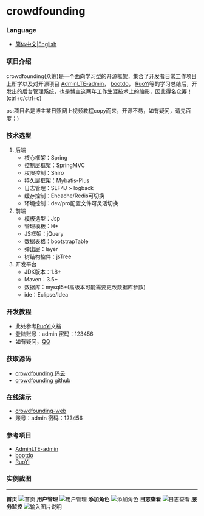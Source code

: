 # crowdfounding

### Language
- [简体中文](README_zh.md)|[English](README_en.md)

### 项目介绍
crowdfounding(众筹)是一个面向学习型的开源框架，集合了开发者日常工作项目上所学以及对开源项目
[AdminLTE-admin](https://gitee.com/zhougaojun/KangarooAdmin/tree/master)，
[bootdo](https://gitee.com/lcg0124/bootdo)，
[RuoYi](https://gitee.com/y_project/RuoYi)等的学习总结后，开发出的后台管理系统，也是博主这两年工作生涯技术上的缩影，因此得名众筹！
(ctrl+c/ctrl+c)

ps:项目名是博主某日照网上视频教程copy而来，开源不易，如有疑问，请先百度：)

### 技术选型
1. 后端
    - 核心框架：Spring
    - 控制层框架：SpringMVC
    - 权限控制：Shiro
    - 持久层框架：Mybatis-Plus
    - 日志管理：SLF4J > logback
    - 缓存控制：Ehcache/Redis可切换
    - 环境控制：dev/pro配置文件可灵活切换
2. 前端
    - 模板选型：Jsp
    - 管理模板：H+
    - JS框架：jQuery
    - 数据表格：bootstrapTable
    - 弹出层：layer
    - 树结构控件：jsTree
3. 开发平台
    - JDK版本：1.8+
    - Maven：3.5+
    - 数据库：mysql5+(高版本可能需要更改数据库参数)
    - ide：Eclipse/Idea
        
### 开发教程
- 此处参考[RuoYi](https://gitee.com/y_project/RuoYi)文档
- 登陆账号：admin 密码：123456
- 如有疑问，[QQ](tencent://AddContact/?fromId=45&fromSubId=1&subcmd=all&uin=1669738430&website=www.oicqzone.com)
 
### 获取源码
- [crowdfounding 码云](https://gitee.com/wayn111/crowdfounding)
- [crowdfounding github](https://github.com/wayn111/crowdfounding)

### 在线演示
- <a href="http://wayn.xin" target="_blank">crowdfounding-web</a>
- 账号：admin 密码：123456

### 参考项目
- [AdminLTE-admin](https://gitee.com/zhougaojun/KangarooAdmin/tree/master)
- [bootdo](https://gitee.com/lcg0124/bootdo)
- [RuoYi](https://gitee.com/y_project/RuoYi)

### 实例截图

-------------
__首页__
![首页](https://images.gitee.com/uploads/images/2019/0714/171521_91bc7764_1731679.png "main.png")
__用户管理__
![用户管理](https://images.gitee.com/uploads/images/2019/0714/171533_c3af9135_1731679.png "user.png")
__添加角色__
![添加角色](https://images.gitee.com/uploads/images/2019/0714/171544_8ed45408_1731679.png "role-add.png")
__日志查看__
![日志查看](https://images.gitee.com/uploads/images/2019/0714/171557_056253cd_1731679.png "log.png")
__服务监控__
![输入图片说明](https://images.gitee.com/uploads/images/2019/0719/173156_b2dc84a5_1731679.png "server.png")

